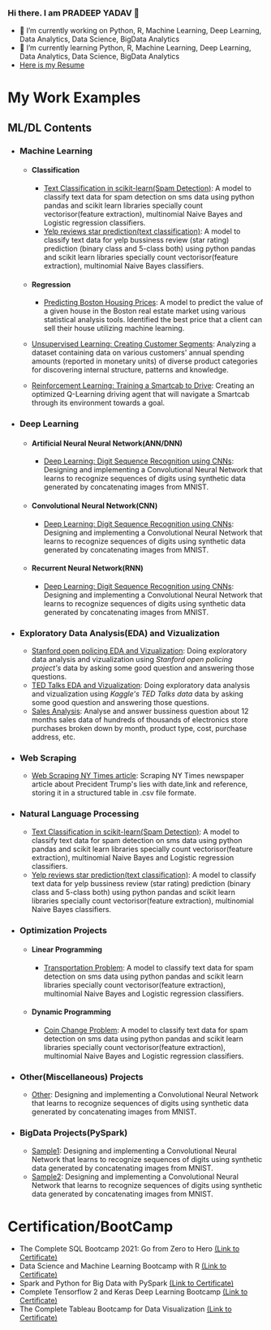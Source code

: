 ### Hi there. I am PRADEEP YADAV 👋

- 🔭 I’m currently working on Python, R, Machine Learning, Deep Learning, Data Analytics, Data Science, BigData Analytics
- 🌱 I’m currently learning Python, R, Machine Learning, Deep Learning, Data Analytics, Data Science, BigData Analytics
- [Here is my Resume](https://github.com/pradeep-dsml/My_Resume/blob/main/Pradeep_dataAnalyst-Scientist_resume.pdf)

<!--

**pradeep-dsml/pradeep-dsml** is a ✨ _special_ ✨ repository because its `README.md` (this file) appears on your GitHub profile.

Here are some ideas to get you started:

- 🔭 I’m currently working on ...
- 🌱 I’m currently learning ...
- 👯 I’m looking to collaborate on ...
- 🤔 I’m looking for help with ...
- 💬 Ask me about ...
- 📫 How to reach me: ...
- 😄 Pronouns: ...
- ⚡ Fun fact: ...
- https://share.streamlit.io/
-->

# My Work Examples 
<!--
## Deployment on cloud Services

- [ML model(WebApp)deployed on Heroku](link)
- [ML model(WebApp)deployed on Streamlit Share](https://share.streamlit.io/)
- [ML model(WebApp)deployed on Google Cloud Platform(GCP)](link)
- [ML model(WebApp)deployed on Amazon EC2](link)
- [ML model(WebApp)deployed on Microsoft Azure](link)
 -->

## ML/DL Contents

- ### Machine Learning

	- #### Classification
		- [Text Classification in scikit-learn(Spam Detection)](https://github.com/pradeep-dsml/text-classification/tree/main/spam%20detection):  A model to classify text data for spam detection on sms data using python pandas and scikit learn libraries specially count vectorisor(feature extraction), multinomial Naive Bayes and Logistic regression classifiers.
		- [Yelp reviews star prediction(text classification)](https://github.com/pradeep-dsml/text-classification/tree/main/yelp%20review):  A model to classify text data for yelp bussiness review (star rating) prediction (binary class and 5-class both) using python pandas and scikit learn libraries specially count vectorisor(feature extraction), multinomial Naive Bayes classifiers.

	- #### Regression
		- [Predicting Boston Housing Prices](link): A model to predict the value of a given house in the Boston real estate market using various statistical analysis tools. Identified the best price that a client can sell their house utilizing machine learning.
		
	
	- [Unsupervised Learning: Creating Customer Segments](link): Analyzing a dataset containing data on various customers' annual spending amounts (reported in monetary units) of diverse product categories for discovering internal structure, patterns and knowledge.
	- [Reinforcement Learning: Training a Smartcab to Drive](link): Creating an optimized Q-Learning driving agent that will navigate a Smartcab through its environment towards a goal.
	
- ### Deep Learning
	- #### Artificial Neural Neural Network(ANN/DNN)
		- [Deep Learning: Digit Sequence Recognition using CNNs](link):  Designing and implementing a Convolutional Neural Network that learns to recognize sequences of digits using synthetic data generated by concatenating images from MNIST.
	- #### Convolutional Neural Network(CNN)
		- [Deep Learning: Digit Sequence Recognition using CNNs](link):  Designing and implementing a Convolutional Neural Network that learns to recognize sequences of digits using synthetic data generated by concatenating images from MNIST.
	- #### Recurrent Neural Network(RNN)
		- [Deep Learning: Digit Sequence Recognition using CNNs](link):  Designing and implementing a Convolutional Neural Network that learns to recognize sequences of digits using synthetic data generated by concatenating images from MNIST.
 	
		
- ### Exploratory Data Analysis(EDA) and Vizualization
	- [Stanford open policing EDA and Vizualization](https://github.com/pradeep-dsml/EDA/tree/main/Stanford%20open%20policing):  Doing exploratory data analysis and vizualization using _Stanford open policing project's_ data by asking some good question and answering those questions.
	- [TED Talks EDA and Vizualization](https://github.com/pradeep-dsml/EDA/tree/main/TED%20Talks):  Doing exploratory data analysis and vizualization using _Kaggle's TED Talks data_ data by asking some good question and answering those questions.
	- [Sales Analysis](https://github.com/pradeep-dsml/EDA/tree/main/Sales%20Analysis): Analyse and answer bussiness question about 12 months  sales data of hundreds of thousands of electronics store purchases broken down by month, product type, cost, purchase address, etc.
	

- ### Web Scraping
	- [Web Scraping NY Times article](https://github.com/pradeep-dsml/Web-Scraping/tree/main/Web%20Scraping%20NY%20Times):  Scraping NY Times newspaper article about Precident Trump's lies with date,link and reference, storing it in a structured table in .csv file formate.

- ### Natural Language Processing
	- [Text Classification in scikit-learn(Spam Detection)](https://github.com/pradeep-dsml/text-classification/tree/main/spam%20detection):  A model to classify text data for spam detection on sms data using python pandas and scikit learn libraries specially count vectorisor(feature extraction), multinomial Naive Bayes and Logistic regression classifiers.
	- [Yelp reviews star prediction(text classification)](https://github.com/pradeep-dsml/text-classification/tree/main/yelp%20review):  A model to classify text data for yelp bussiness review (star rating) prediction (binary class and 5-class both) using python pandas and scikit learn libraries specially count vectorisor(feature extraction), multinomial Naive Bayes classifiers.


- ### Optimization Projects

	- #### Linear Programming
		- [Transportation Problem](Link):  A model to classify text data for spam detection on sms data using python pandas and scikit learn libraries specially count vectorisor(feature extraction), multinomial Naive Bayes and Logistic regression classifiers.

	- #### Dynamic Programming
		- [Coin Change Problem](link):  A model to classify text data for spam detection on sms data using python pandas and scikit learn libraries specially count vectorisor(feature extraction), multinomial Naive Bayes and Logistic regression classifiers.

	
- ### Other(Miscellaneous) Projects
	- [Other](link):  Designing and implementing a Convolutional Neural Network that learns to recognize sequences of digits using synthetic data generated by concatenating images from MNIST.

- ### BigData Projects(PySpark)
	- [Sample1](link):  Designing and implementing a Convolutional Neural Network that learns to recognize sequences of digits using synthetic data generated by concatenating images from MNIST.
	- [Sample2](link):  Designing and implementing a Convolutional Neural Network that learns to recognize sequences of digits using synthetic data generated by concatenating images from MNIST.


# Certification/BootCamp

 - The Complete SQL Bootcamp 2021: Go from Zero to Hero [(Link to Certificate)](https://github.com/pradeep-dsml/My_Certification/blob/main/SQL%20Certificate(pdf).pdf)
 - Data Science and Machine Learning Bootcamp with R [(Link to Certificate)](https://github.com/pradeep-dsml/My_Certification/blob/main/DS_ML%20in%20RCertificate(pdf).pdf)
 - Spark and Python for Big Data with PySpark [(Link to Certificate)](https://github.com/pradeep-dsml/My_Certification/blob/main/PySpark_BigData%20Certificate(pdf).pdf)
 - Complete Tensorflow 2 and Keras Deep Learning Bootcamp [(Link to Certificate)]()
 - The Complete Tableau Bootcamp for Data Visualization [(Link to Certificate)]()
